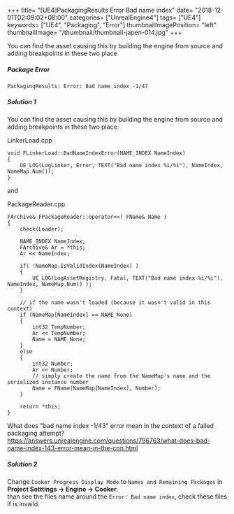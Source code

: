 +++
title= "[UE4]PackagingResults Error Bad name index"
date= "2018-12-01T02:09:02+08:00"
categories= ["UnrealEngine4"]
tags= ["UE4"]
keywords= ["UE4", "Packaging", "Error"]
thumbnailImagePosition= "left"
thumbnailImage= "/thumbnail/thumbnail-japen-014.jpg"
+++

You can find the asset causing this by building the engine from source and adding breakpoints in these two place

<!--more-->

##### Package Error

    PackagingResults: Error: Bad name index -1/47
    
##### Solution 1
You can find the asset causing this by building the engine from source and adding breakpoints in these two place:
    
LinkerLoad.cpp

    void FLinkerLoad::BadNameIndexError(NAME_INDEX NameIndex)
    {
        UE_LOG(LogLinker, Error, TEXT("Bad name index %i/%i"), NameIndex, NameMap.Num());
    }

and

PackageReader.cpp

    FArchive& FPackageReader::operator<<( FName& Name )
    {
        check(Loader);

        NAME_INDEX NameIndex;
        FArchive& Ar = *this;
        Ar << NameIndex;

        if( !NameMap.IsValidIndex(NameIndex) )
        {
            UE_LOG(LogAssetRegistry, Fatal, TEXT("Bad name index %i/%i"), NameIndex, NameMap.Num() );
        }

        // if the name wasn't loaded (because it wasn't valid in this context)
        if (NameMap[NameIndex] == NAME_None)
        {
            int32 TempNumber;
            Ar << TempNumber;
            Name = NAME_None;
        }
        else
        {
            int32 Number;
            Ar << Number;
            // simply create the name from the NameMap's name and the serialized instance number
            Name = FName(NameMap[NameIndex], Number);
        }

        return *this;
    }

What does "bad name index -1/43" error mean in the context of a failed packaging attempt?
https://answers.unrealengine.com/questions/796763/what-does-bad-name-index-143-error-mean-in-the-con.html

##### Solution 2

Change `Cooker Progress Display Mode` to `Names and Remaining Packages` in **Project Setttings -> Engine -> Cooker**.  
than see the files name around the `Error: Bad name index`, check these files if is invaild.

